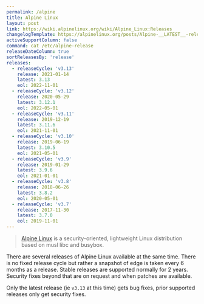 ```yaml
---
permalink: /alpine
title: Alpine Linux
layout: post
link: https://wiki.alpinelinux.org/wiki/Alpine_Linux:Releases
changelogTemplate: https://alpinelinux.org/posts/Alpine-__LATEST__-released.html
activeSupportColumn: false
command: cat /etc/alpine-release
releaseDateColumn: true
sortReleasesBy: 'release'
releases:
  - releaseCycle: 'v3.13'
    release: 2021-01-14
    latest: 3.13
    eol: 2022-11-01
  - releaseCycle: 'v3.12'
    release: 2020-05-29
    latest: 3.12.1
    eol: 2022-05-01
  - releaseCycle: 'v3.11'
    release: 2019-12-19
    latest: 3.11.6
    eol: 2021-11-01
  - releaseCycle: 'v3.10'
    release: 2019-06-19
    latest: 3.10.5
    eol: 2021-05-01
  - releaseCycle: 'v3.9'
    release: 2019-01-29
    latest: 3.9.6
    eol: 2021-01-01
  - releaseCycle: 'v3.8'
    release: 2018-06-26
    latest: 3.8.2
    eol: 2020-05-01
  - releaseCycle: 'v3.7'
    release: 2017-11-30
    latest: 3.7.0
    eol: 2019-11-01
---
```


> [Alpine Linux](https://alpinelinux.org/) is a security-oriented, lightweight Linux distribution based on musl libc and busybox.

There are several releases of Alpine Linux available at the same time. There is no fixed release cycle but rather a snapshot of edge is taken every 6 months as a release. Stable releases are supported normally for 2 years. Security fixes beyond that are on request and when patches are available.

Only the latest release (ie `v3.13` at this time) gets bug fixes, prior supported releases only get security fixes.
